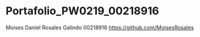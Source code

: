 # Portafolio_PW0219_00218916
Moises Daniel Rosales Galindo 00218916
https://github.com/MoisesRosales
